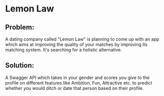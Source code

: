 # Lemon Law
## Problem:
A dating company called "Lemon Law" is planning to come up with an app which aims at improving the quality of your matches by improving its matching system. It's searching for a holistic alternative.
## Solution:
A Swagger API which takes in your gender and scores you give to the profile on different features like Ambition, Fun, Attractive etc. to predict whether you would ditch or date that person based on their profile.

